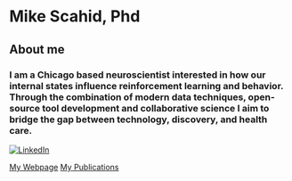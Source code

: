 # Mike Scahid, Phd
## About me
### I am a Chicago based neuroscientist interested in how our internal states influence reinforcement learning and behavior. Through the combination of modern data techniques, open-source tool development and collaborative science I aim to bridge the gap between technology, discovery, and health care.

[![LinkedIn](https://img.shields.io/badge/just%20the%20message-8A2BE2)]([https://www.linkedin.com/in/your-profile-url/](https://www.linkedin.com/in/michael-schaid-phd-bb328a41/))

[My Webpage](https://mikeschaidphd.com)   [My Publications](https://scholar.google.com/citations?user=yxboSJMAAAAJ&hl=en)
